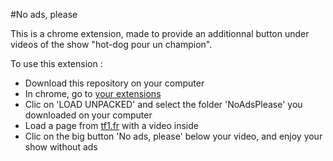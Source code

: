 #No ads, please

This is a chrome extension, made to provide an additionnal button under videos of the show "hot-dog pour un champion".

To use this extension :

* Download this repository on your computer
* In chrome, go to [your extensions](chrome://extensions/)
* Clic on 'LOAD UNPACKED' and select the folder 'NoAdsPlease' you downloaded on your computer
* Load a page from [tf1.fr](https://www.tf1.fr/tmc/burger-quiz/videos/burger-quiz-episode-1.html) with a video inside
* Clic on the big button 'No ads, please' below your video, and enjoy your show without ads